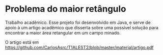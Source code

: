 # Problema do maior retângulo
Trabalho acadêmico.
Esse projeto foi desenvolvido em Java, e serve de apoio à um artigo acadêmico que disserta sobre uma possível solução para encontrar a maior área retangular em um campo minado. 

O artigo está em  https://github.com/CarlosAsrc/T1ALEST2/blob/master/material/artigo.pdf

